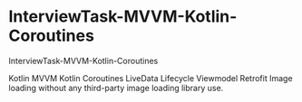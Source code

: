 # InterviewTask-MVVM-Kotlin-Coroutines
InterviewTask-MVVM-Kotlin-Coroutines

Kotlin
MVVM
Kotlin Coroutines
LiveData
Lifecycle
Viewmodel
Retrofit
Image loading without any third-party image loading library use.

